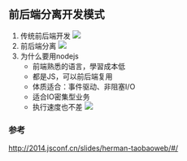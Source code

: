 ## 前后端分离开发模式
1. 传统前后端开发
	![](http://i.imgur.com/qGOG1Rw.jpg)
2. 前后端分离
	![](http://i.imgur.com/BJxGz5a.jpg)
3. 为什么要用nodejs
	* 前端熟悉的语言，學習成本低
	* 都是JS，可以前后端复用
	* 体质适合：事件驱动、非阻塞I/O
	* 适合IO密集型业务
	* 执行速度也不差
	![](http://i.imgur.com/P1r51X0.png)
	


### 参考 
http://2014.jsconf.cn/slides/herman-taobaoweb/#/
